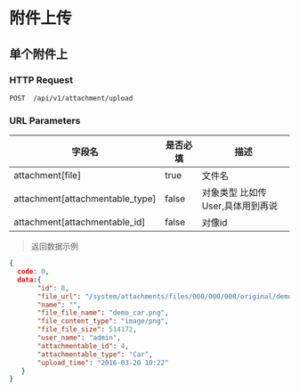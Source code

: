 # 附件上传
## 单个附件上
### HTTP Request

`POST  /api/v1/attachment/upload`

### URL Parameters

字段名 | 是否必填 | 描述
--------- | ------- | -----------
attachment[file] | true | 文件名
attachment[attachmentable_type] | false | 对象类型 比如传 User,具体用到再说
attachment[attachmentable_id] | false | 对像id

> 返回数据示例

```json
{
  code: 0,
  data:{
       "id": 8,
       "file_url": "/system/attachments/files/000/000/008/original/demo_car.png?1458469347",
       "name": "",
       "file_file_name": "demo_car.png",
       "file_content_type": "image/png",
       "file_file_size": 514172,
       "user_name": "admin",
       "attachmentable_id": 4,
       "attachmentable_type": "Car",
       "upload_time": "2016-03-20 10:22"
   }
}
```
